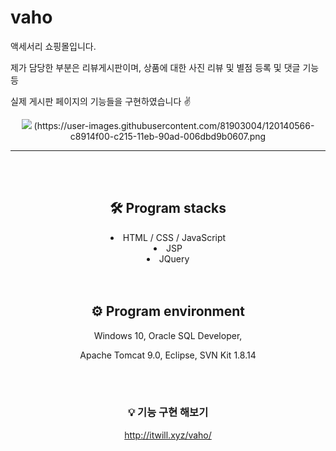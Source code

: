 # vaho
액세서리 쇼핑몰입니다.<p>
제가 담당한 부분은 리뷰게시판이며, 상품에 대한 사진 리뷰 및 별점 등록 및 댓글 기능 등<p>
실제 게시판 페이지의 기능들을 구현하였습니다 ✌
<br>

<div align=center>

<img src="https://user-images.githubusercontent.com/81903004/120140041-a945f200-c214-11eb-8770-7c2bd1d5bf28.png">
  (https://user-images.githubusercontent.com/81903004/120140566-c8914f00-c215-11eb-90ad-006dbd9b0607.png
<hr>
<br>
<br>

## 🛠 Program stacks
  <li> HTML / CSS / JavaScript </li>
  <li> JSP </li>
  <li> JQuery </li>

<br>
<br>

## ⚙ Program environment
Windows 10, Oracle SQL Developer,<p>
Apache Tomcat 9.0, Eclipse, SVN Kit 1.8.14

<br>
<br>

### 💡 기능 구현 해보기
http://itwill.xyz/vaho/
</div>
